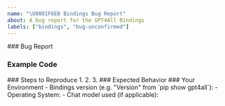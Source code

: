 ```yaml
---
name: "\U0001F6E0 Bindings Bug Report"
about: A bug report for the GPT4All Bindings
labels: ["bindings", "bug-unconfirmed"]
---
```


<!-- Before creating a new issue, please make sure to take a few moments to check the issue tracker for existing issues about the bug. --!>

### Bug Report

<!-- A clear and concise description of what the bug is. -->

### Example Code

<!-- Please provide a minimal code example that can be used to experience this issue. Delete this section if it does not apply. --!>

### Steps to Reproduce

<!-- List the steps that should be taken to experience this issue. --!>

1.
2.
3.

### Expected Behavior

<!-- In a few words, what did you expect to happen? --!>

### Your Environment

- Bindings version (e.g. "Version" from `pip show gpt4all`):
- Operating System:
- Chat model used (if applicable):

<!-- You can freely edit this text, please remove all the lines you believe are unnecessary. -->
